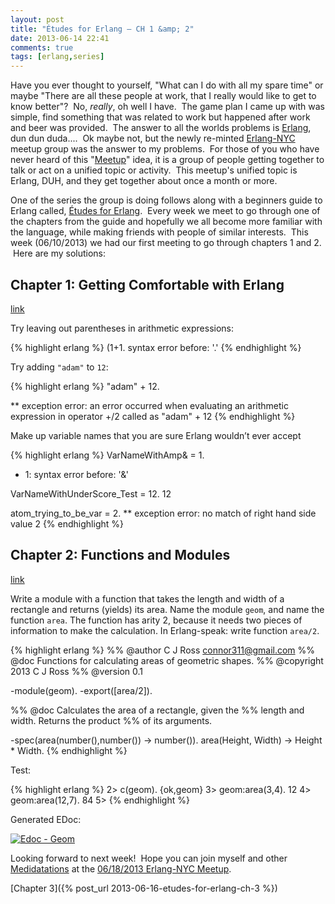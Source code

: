 ```yaml
---
layout: post
title: "Études for Erlang – CH 1 &amp; 2"
date: 2013-06-14 22:41
comments: true
tags: [erlang,series]
---
```

Have you ever thought to yourself, "What can I do with all my spare time" or maybe "There are all these people at work, that I really would like to get to know better"?  No, *really*, oh well I have.  The game plan I came up with was simple, find something that was related to work but happened after work and beer was provided.  The answer to all the worlds problems is <a href="http://www.erlang.org/" target="_blank">Erlang</a>, dun dun duda....  Ok maybe not, but the newly re-minted <a href="http://www.meetup.com/Erlang-NYC/" target="_blank">Erlang-NYC</a> meetup group was the answer to my problems.  For those of you who have never heard of this "<a href="http://www.meetup.com" target="_blank">Meetup</a>" idea, it is a group of people getting together to talk or act on a unified topic or activity.  This meetup's unified topic is Erlang, DUH, and they get together about once a month or more.<!--more-->

One of the series the group is doing follows along with a beginners guide to Erlang called, <a href="http://chimera.labs.oreilly.com/books/1234000000726" target="_blank">Études for Erlang</a>.  Every week we meet to go through one of the chapters from the guide and hopefully we all become more familiar with the language, while making friends with people of similar interests.  This week (06/10/2013) we had our first meeting to go through chapters 1 and 2.  Here are my solutions:

## Chapter 1: Getting Comfortable with Erlang

<a href="http://chimera.labs.oreilly.com/books/1234000000726/ch01.html" target="_blank">link</a>

Try leaving out parentheses in arithmetic expressions:

{% highlight erlang %}
(1+1.
syntax error before: '.'
{% endhighlight %}

Try adding <code>"adam"</code> to <code>12</code>:

{% highlight erlang %}
"adam" + 12.

** exception error: an error occurred when evaluating an arithmetic expression
 in operator +/2
 called as "adam" + 12
{% endhighlight %}

Make up variable names that you are sure Erlang wouldn’t ever accept

{% highlight erlang %}
VarNameWithAmp& = 1.
* 1: syntax error before: '&'

VarNameWithUnderScore_Test = 12.
12

atom_trying_to_be_var = 2.
** exception error: no match of right hand side value 2
{% endhighlight %}
<h2>Chapter 2: Functions and Modules</h2>
<a href="http://chimera.labs.oreilly.com/books/1234000000726/ch02.html" target="_blank">link</a>

Write a module with a function that takes the length and width of a rectangle and returns (yields) its area. Name the module <code>geom</code>, and name the function <code>area</code>. The function has arity 2, because it needs two pieces of information to make the calculation. In Erlang-speak: write function <code>area/2</code>.

{% highlight erlang %}
%% @author C J Ross <connor311@gmail.com>
%% @doc Functions for calculating areas of geometric shapes.
%% @copyright 2013 C J Ross
%% @version 0.1

-module(geom).
-export([area/2]).

%% @doc Calculates the area of a rectangle, given the
%% length and width. Returns the product
%% of its arguments.

-spec(area(number(),number()) -> number()).
area(Height, Width) ->
	Height * Width.
{% endhighlight %}

Test:

{% highlight erlang %}
2> c(geom).
{ok,geom}
3> geom:area(3,4).
12
4> geom:area(12,7).
84
5>
{% endhighlight %}

Generated EDoc:

<a href="http://connorjross.com/blog/wp-content/uploads/2013/06/Screen-Shot-2013-06-13-at-11.09.49-PM.png"><img class="aligncenter size-full wp-image-201" alt="Edoc - Geom" src="http://connorjross.com/blog/wp-content/uploads/2013/06/Screen-Shot-2013-06-13-at-11.09.49-PM.png" /></a>

Looking forward to next week!  Hope you can join myself and other <a href="http://www.mdsol.com" target="_blank">Medidatations</a> at the <a href="http://www.meetup.com/Erlang-NYC/events/122174852/" target="_blank">06/18/2013 Erlang-NYC Meetup</a>.

[Chapter 3]({% post_url 2013-06-16-etudes-for-erlang-ch-3 %})